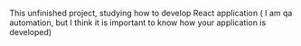 This unfinished project, studying how to develop React application
( I am qa automation, but I think it is important to know how your application is developed)